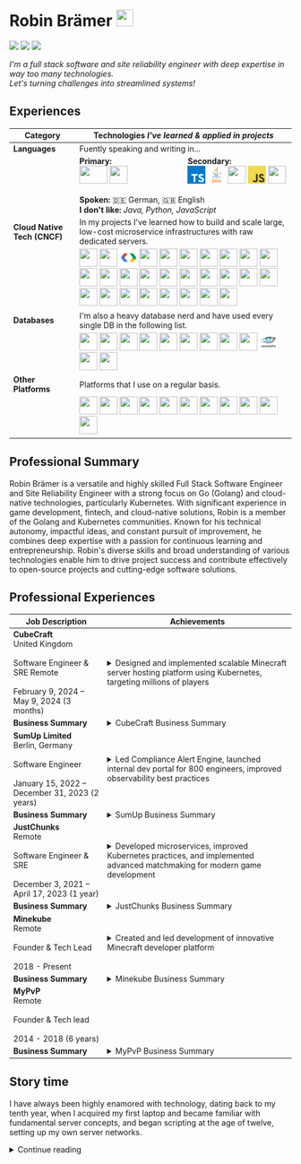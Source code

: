 # Robin Brämer <img src="https://raw.githubusercontent.com/MartinHeinz/MartinHeinz/master/wave.gif" width="30px" height="30px" />

![](https://img.shields.io/badge/-Gopher-informational?style=for-the-badge&logo=Go)
![](https://img.shields.io/badge/-Kubernetes-informational?style=for-the-badge&logo=kubernetes)
![](https://img.shields.io/badge/-FinTech-informational?style=for-the-badge&logo=Bitcoin)


_I'm a full stack software and site reliability engineer with deep expertise in way too many technologies. <br>Let's turning challenges into streamlined systems!_

## Experiences

| Category | Technologies *I've learned & applied in projects* |
|----------|--------------|
| **Languages** | Fuently speaking and writing in... |
| | <div style="display: flex; justify-content: space-between;"><div style="width: 48%;"><strong>Primary:</strong><br><a href="https://github.com/golang/go"><img height="32" width="50" src="https://go.dev/images/go-logo-white.svg" /></a> <a href="https://github.com/sveltejs"><img height="32" width="32" src="https://github.com/sveltejs.png" /></a></div><div style="width: 48%;"><strong>Secondary:</strong><br><a href="https://github.com/microsoft/TypeScript"><img height="32" width="32" src="https://raw.githubusercontent.com/github/explore/80688e429a7d4ef2fca1e82350fe8e3517d3494d/topics/typescript/typescript.png" /></a> <a href="https://github.com/java/"><img height="32" width="32" style="background-color:white" src="https://raw.githubusercontent.com/github/explore/5b3600551e122a3277c2c5368af2ad5725ffa9a1/topics/java/java.png" /></a> <a href="https://github.com/python"><img height="32" width="32" src="https://github.com/python.png" /></a> <a href="https://github.com/microsoft/JavaScript"><img height="32" width="32" src="https://raw.githubusercontent.com/github/explore/80688e429a7d4ef2fca1e82350fe8e3517d3494d/topics/javascript/javascript.png" /></a> <a href="https://github.com/SkriptLang"><img height="32" width="32" src="https://github.com/SkriptLang.png" /></a></div></div><br><strong>Spoken:</strong> 🇩🇪 German, 🇬🇧 English<br><strong>I don't like:</strong> <em>Java, Python, JavaScript</em> |
| **Cloud Native Tech (CNCF)** |  In my projects I've learned how to build and scale large, low-cost microservice infrastructures with raw dedicated servers. |
|   | <a href="https://github.com/kubernetes"><img height="32" width="32" src="https://github.com/kubernetes.png" /></a> <a href="https://github.com/grpc"><img height="32" width="32" src="https://github.com/grpc.png" /></a> <a href="https://github.com/protocolbuffers/protobuf"><img height="32" width="32" src="https://raw.githubusercontent.com/vscode-icons/vscode-icons/master/icons/file_type_protobuf.svg" /></a> <a href="https://github.com/siderolabs/talos"><img height="32" width="32" src="https://github.com/siderolabs.png" /></a> <a href="https://github.com/argoproj"><img height="32" width="32" src="https://github.com/argoproj.png" /></a> <a href="https://github.com/containerd/containerd"><img height="32" width="32" style="background-color:white" src="https://github.com/containerd.png" /></a> <a href="https://github.com/istio/istio"><img height="32" width="32" src="https://github.com/istio.png" /></a> <a href="https://github.com/cilium/cilium"><img height="32" width="32" src="https://github.com/cilium.png" /></a> <a href="https://github.com/piraeusdatastore/piraeus-operator"><img height="32" width="32" src="https://github.com/piraeusdatastore.png" /></a> <a href="https://github.com/rook/rook"><img height="32" width="32" style="background-color:white" src="https://github.com/rook.png" /></a> <a href="https://github.com/kubernetes-sigs/kubebuilder"><img height="32" width="32" src="https://github.com/kubernetes-sigs.png" /></a> <a href="https://github.com/maas/maas"><img height="32" width="32" src="https://github.com/maas.png" /></a> <a href="https://github.com/openstack"><img height="32" width="32" src="https://github.com/openstack.png" /></a> <a href="https://github.com/k8snetworkplumbingwg/multus-cni"><img height="32" width="32" src="https://raw.githubusercontent.com/k8snetworkplumbingwg/multus-cni/master/docs/images/Multus.png" /></a> <a href="https://github.com/kubeovn/kube-ovn"><img height="32" width="32" src="https://github.com/kubeovn.png" /></a> <a href="https://github.com/prometheus/prometheus"><img height="32" width="32" src="https://github.com/prometheus.png" /></a> <a href="https://github.com/open-policy-agent/opa"><img height="32" width="32" src="https://github.com/open-policy-agent.png" /></a> <a href="https://github.com/kubevirt/kubevirt"><img height="32" width="32" src="https://github.com/kubevirt.png" /></a> <a href="https://github.com/cloudevents"><img height="32" width="32" src="https://github.com/cloudevents.png" /></a> <a href="https://github.com/gvisor"><img height="32" width="32" src="https://gvisor.dev/assets/logos/logo_solo_on_dark.svg" /></a> <a href="https://github.com/fluxcd"><img height="32" width="32" src="https://github.com/fluxcd.png" /></a> <a href="https://github.com/nats-io"><img height="32" width="32" src="https://github.com/nats-io.png" /></a> <a href="https://github.com/operator-framework/operator-sdk"><img height="32" width="32" src="https://github.com/operator-framework.png" /></a> <a href="https://github.com/containernetworking/cni"><img height="32" width="32" src="https://github.com/containernetworking.png" /></a> <a href="https://github.com/CrunchyData/postgres-operator"><img height="32" width="32" src="https://github.com/CrunchyData.png" /></a> <a href="https://github.com/kubemq-io/kubemq-community"><img height="32" width="32" src="https://github.com/kubemq-io.png" /></a> <a href="https://github.com/loft-sh/vcluster"><img height="32" width="32" src="https://github.com/loft-sh.png" /></a> <a href="https://github.com/rancher/rancher"><img height="32" width="32" src="https://github.com/rancher.png" /></a> |
| **Databases** | I'm also a heavy database nerd and have used every single DB in the following list. |
|  | <a href="https://github.com/cockroachdb/cockroach"><img height="32" width="32" src="https://github.com/cockroachdb.png" /></a> <a href="https://github.com/redis/redis"><img height="32" width="32" src="https://github.com/redis.png" /></a> <a href="https://github.com/graphql"><img height="32" width="32" src="https://github.com/graphql.png" /></a> <a href="https://github.com/dgraph-io/badger"><img height="32" width="32" src="https://github.com/dgraph-io.png" /></a> <a href="https://github.com/etcd-io/etcd"><img height="32" width="32" src="https://github.com/etcd-io.png" /></a> <a href="https://github.com/postgres"><img height="32" width="32" src="https://github.com/postgres.png" /></a> <a href="https://github.com/couchbase"><img height="32" width="32" src="https://github.com/couchbase.png" /></a> <a href="https://github.com/mysql"><img height="32" width="32" src="https://github.com/mysql.png" /></a> <a href="https://github.com/MariaDB"><img height="32" width="32" style="background-color:white" src="https://github.com/MariaDB.png" /></a> <a href="https://github.com/apache/cassandra"><img height="32" width="32" style="background-color:white" src="https://raw.githubusercontent.com/github/explore/8b79365c693905ff9adad384ab1534b5ab041cb9/topics/cassandra/cassandra.png" /></a> <a href="https://github.com/sqlite/sqlite"><img height="32" width="32" src="https://github.com/sqlite.png" /></a> <a href="https://cloud.google.com/firestore"><img height="32" width="32" src="https://github.com/firebase.png" /></a> |
|  **Other Platforms** |  Platforms that I use on a regular basis. |
|  | <a href="https://gitlab.com/robinbraemer"><img height="32" width="32" src="https://github.com/gitlab.png" /></a> <a href="https://github.com/robinbraemer"><img height="32" width="32" src="https://github.com/github.png" /></a> <a href="https://minekube.com/discord"><img height="32" width="32" src="https://github.com/discord.png" /></a> <a href="https://www.jetbrains.com/"><img height="32" width="32" src="https://github.com/jetbrains.png" /></a> <a href="https://cloud.google.com/"><img height="32" width="32" src="https://github.com/GoogleCloudPlatform.png" /></a> <a href="https://github.com/superfly"><img height="32" width="32" src="https://github.com/superfly.png" /></a> <a href="https://github.com/cloudflare"><img height="32" width="32" src="https://github.com/cloudflare.png" /></a> <a href="https://github.com/linear"><img height="32" width="32" src="https://github.com/linear.png" /></a> <a href="https://github.com/honeycombio"><img height="32" width="32" src="https://github.com/honeycombio.png" /></a> <a href="https://github.com/posthog"><img height="32" width="32" src="https://github.com/posthog.png" /></a> <a href="https://github.com/openai"><img height="32" width="32" src="https://github.com/openai.png" /></a> |


## Professional Summary

Robin Brämer is a versatile and highly skilled Full Stack Software Engineer and Site Reliability Engineer with a strong focus on Go (Golang) and cloud-native technologies, particularly Kubernetes. With significant experience in game development, fintech, and cloud-native solutions, Robin is a member of the Golang and Kubernetes communities. Known for his technical autonomy, impactful ideas, and constant pursuit of improvement, he combines deep expertise with a passion for continuous learning and entrepreneurship. Robin's diverse skills and broad understanding of various technologies enable him to drive project success and contribute effectively to open-source projects and cutting-edge software solutions.


## Professional Experiences

| Job Description | Achievements |
|-----------------|--------------|
| **CubeCraft**<br>United Kingdom<br><br>Software Engineer & SRE Remote<br><br>February 9, 2024 – May 9, 2024 (3 months) | <details><summary>Designed and implemented scalable Minecraft server hosting platform using Kubernetes, targeting millions of players</summary><ul><li>Developed a new hosting project for Minecraft servers, targeting millions of players</li><li>Built the system using Kubernetes and Java Operator Framework</li><li>Designed APIs for the hosting platform</li><li>Collaborated with infrastructure teams to streamline architecture design</li><li>Implemented scalable solutions to handle high-volume player traffic</li><li>Optimized resource allocation for efficient server management</li><li>Developed automated deployment and scaling mechanisms</li><li>Created monitoring and alerting systems for proactive issue resolution</li><li>Implemented security best practices to protect player data and server integrity</li><li>Designed and implemented a user-friendly interface for server management</li></ul></details> |
| **Business Summary** | <details><summary>CubeCraft Business Summary</summary>CubeCraft: Leading Minecraft server network offering diverse game modes to millions globally. Focuses on high-quality, scalable multiplayer environments.</details> |
| **SumUp Limited**<br>Berlin, Germany<br><br>Software Engineer<br><br>January 15, 2022 – December 31, 2023 (2 years) | <details><summary>Led Compliance Alert Engine, launched internal dev portal for 800 engineers, improved observability best practices</summary><ul><li>Led the Tech Stack Bootstrap for the "Compliance Alert Engine" project</li><li>Analyzed and implemented a secure workflow pipeline for processing money laundering suspicious activity reports</li><li>Developed and launched "SumUp Backstage," an internal developer portal</li><li>Co-founded the team to improve observability practices, tools, libraries, and service tracing</li><li>Automated the onboarding process for 2,000 existing Git projects</li><li>Replaced the old API browser with SumUp Backstage's API Docs, implementing migration tools</li><li>Improved the "docs as code" philosophy through Backstage Tech Docs</li><li>Implemented a standardized naming structure for GitHub teams</li><li>Migrated 800 GitHub teams to the new structure and automated the migration process</li><li>Developed workflows using Temporal and created a scalable, clean project structure</li><li>Integrated various clients into pipeline steps to enrich alerts with merchant details and external API data</li><li>Collaborated with team members on switching to a unified verification method in the SumUp Mobile App backend</li><li>Conducted large-scale code cleanup to expand the codebase</li><li>Enhanced the 24 capabilities of Accelerate to achieve SumUp's vision</li><li>Worked on observability and documentation of the technical landscape through Backstage entity relationships</li></ul></details> |
| **Business Summary** | <details><summary>SumUp Business Summary</summary>SumUp: Fintech company providing affordable payment solutions for small businesses, including mobile POS devices and card payment services.</details> |
| **JustChunks**<br>Remote<br><br>Software Engineer & SRE<br><br>December 3, 2021 – April 17, 2023 (1 year) | <details><summary>Developed microservices, improved Kubernetes practices, and implemented advanced matchmaking for modern game development</summary><ul><li>Engineered scalable microservices architecture for game backend</li><li>Implemented and optimized Kubernetes deployments for game servers</li><li>Improved containerization practices for efficient game service management</li><li>Developed CI/CD pipelines for streamlined game updates and deployments</li><li>Implemented monitoring and logging solutions for game performance tracking</li><li>Optimized resource allocation for game servers in Kubernetes clusters</li><li>Contributed to the design of resilient and scalable game infrastructure</li><li>Implemented best practices for securing game services in a cloud environment</li><li>Collaborated with game developers to integrate backend services with game logic</li><li>Improved overall system reliability and performance for enhanced player experience</li><li>Implemented a highly configurable and flexible matchmaking system using Agones</li><li>Designed the matchmaking system to be easily adoptable and extensible with custom matching functions</li></ul></details> |
| **Business Summary** | <details><summary>JustChunks Business Summary</summary>JustChunks: Modern game development company creating innovative experiences using cutting-edge technologies and cloud-native solutions for scalable, high-performance game services.</details> |
| **Minekube**<br>Remote<br><br>Founder & Tech Lead<br><br>2018 - Present | <details><summary>Created and led development of innovative Minecraft developer platform</summary><ul><li>Developed Minekube Connect, a cloud-native Minecraft TCP edge network</li><li>Created Gate, a high-performance, lightweight Minecraft reverse proxy</li><li>Designed and implemented a DDoS-protected developer platform with public domains for localhost servers</li><li>Led open-source projects including Gate proxy and Connect network</li><li>Developed tools for Minecraft server operators and developers</li><li>Created compatibility with major Minecraft server software (Spigot, Paper, Velocity, BungeeCord)</li><li>Actively hiring and leading a team of developers</li><li>Positioned Minekube as "The Cloudflare for Minecraft"</li><li>Maintained several open-source projects on GitHub</li><li>Developed Gate plugin template for creating proxy extensions</li></ul></details> |
| **Business Summary** | <details><summary>Minekube Business Summary</summary>Minekube: Minecraft developer platform offering cloud-native solutions for server management, protection, and accessibility. Aims to revolutionize Minecraft network development with tools like Connect Network and Gate Proxy.</details> |
| **MyPvP**<br>Remote<br><br>Founder & Tech lead<br><br>2014 - 2018 (6 years) |  |
| **Business Summary** | <details><summary>MyPvP Business Summary</summary>MyPvP: Prominent SkyPvP Java edition game network with 400 avg. players, 500k registered users, and a team of 15</details> |


## Story time

I have always been highly enamored with technology, dating back to my tenth year, when I acquired my first laptop and became familiar with fundamental server concepts, and began scripting at the age of twelve, setting up my own server networks.

<details>
<summary>Continue reading</summary>


Between the ages of thirteen and seventeen, I constructed and headed a gaming community (aka MyPvP) comprising approximately five hundred thousand players in total, who played the games I had programmed, utilized my forum websites, and even uploaded YouTube videos about my games. This was a thrilling period for me, as I was able to connect with a vast number of players who shared my passion for building. I had the opportunity to meet a variety of fascinating individuals whom I subsequently recruited to my team, and I was able to observe the competition as others attempted to imitate our ideas. It also served as an enlightening introduction to the realm of digital product sales, marketing, and project management, leading me to establish my first online shop at the age of fourteen. Earning money at such a young age was gratifying, but what truly enthused me was the pure engineering aspect- learning, growing, and constantly pushing the limits of my abilities with an open-minded and insatiable appetite for knowledge, which I still possess to this day.

The experiences I had accumulated during this time solidified my passion for programming and reinforced my belief that with sufficient determination and enthusiasm, I am capable of achieving nearly anything. From that point forward, I set my sights beyond just games, becoming driven by a thirst for knowledge and always on the lookout for the next exciting development on my path to becoming a respected engineer and entrepreneur.

With proficiency in multiple programming languages (primarily backend), selling automated chrome browsers for Instagram automation bots, writing a single 222-line SQL query, developing a cloud-ready access control system (such as AWS or Google IAM), designing numerous API services, creating protocol-specific proxy software, constructing my own mini-cloud with a pay-as-you-go billing system, and building complete CI/CD pipelines as a DevOps, I am confident in the skills and accomplishments I have attained between the ages of sixteen and nineteen.

Presently, I am pursuing a degree in software engineering at CODE University, a private institution in Berlin, and am able to afford tuition through a combination of freelance work, professional sports betting, and proceeds from my latest startup. :)

    
</details>
